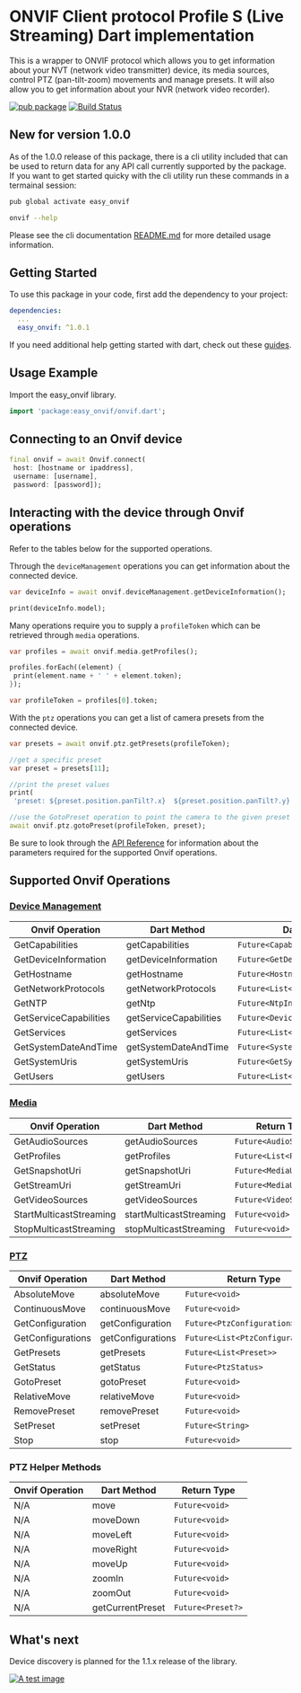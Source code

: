 # ONVIF Client protocol Profile S (Live Streaming) Dart implementation

This is a wrapper to ONVIF protocol which allows you to get information about your NVT (network video transmitter) device, its media sources, control PTZ (pan-tilt-zoom) movements and manage presets. It will also allow you to get information about your NVR (network video recorder).

[![pub package](https://img.shields.io/pub/v/easy_onvif.svg)](https://pub.dartlang.org/packages/easy_onvif)
[![Build Status](https://github.com/faithoflifedev/easy_onvif/workflows/Dart/badge.svg)](https://github.com/faithoflifedev/easy_onvif/actions)

## New for version 1.0.0

As of the 1.0.0 release of this package, there is a cli utility included that can be used to return data for any API call currently supported by the package. If you want to get started quicky with the cli utility run these commands in a termainal session:

```sh
pub global activate easy_onvif

onvif --help
```

Please see the cli documentation [README.md](https://github.com/faithoflifedev/easy_onvif/tree/1.0.0-dev/bin) for more detailed usage information.

## Getting Started

To use this package in your code, first add the dependency to your project:

```yml
dependencies:
  ...
  easy_onvif: ^1.0.1
```

If you need additional help getting started with dart, check out these [guides](https://dart.dev/guides).

## Usage Example

Import the easy_onvif library.

```dart
import 'package:easy_onvif/onvif.dart';
```

## Connecting to an Onvif device

```dart
final onvif = await Onvif.connect(
 host: [hostname or ipaddress],
 username: [username],
 password: [password]);
```

## Interacting with the device through Onvif operations

Refer to the tables below for the supported operations.

Through the `deviceManagement` operations you can get information about the connected device.

```dart
var deviceInfo = await onvif.deviceManagement.getDeviceInformation();

print(deviceInfo.model);
```

Many operations require you to supply a `profileToken` which can be retrieved through `media` operations.

```dart
var profiles = await onvif.media.getProfiles();

profiles.forEach((element) {
 print(element.name + ' ' + element.token);
});

var profileToken = profiles[0].token;
```

With the `ptz` operations you can get a list of camera presets from the connected device.

```dart
var presets = await onvif.ptz.getPresets(profileToken);

//get a specific preset
var preset = presets[11];

//print the preset values
print(
 'preset: ${preset.position.panTilt?.x}  ${preset.position.panTilt?.y}  ${preset.position.zoom?.x}');

//use the GotoPreset operation to point the camera to the given preset
await onvif.ptz.gotoPreset(profileToken, preset);
```

Be sure to look through the [API Reference](https://pub.dev/documentation/easy_onvif/latest/) for information about the parameters required for the supported Onvif operations.

## Supported Onvif Operations

### [Device Management](https://www.onvif.org/onvif/ver10/device/wsdl/devicemgmt.wsdl)

| Onvif Operation        | Dart Method            | Dart Return Type                       |
| ---------------------- | ---------------------- | -------------------------------------- |
| GetCapabilities        | getCapabilities        | `Future<Capabilities>`                 |
| GetDeviceInformation   | getDeviceInformation   | `Future<GetDeviceInformationResponse>` |
| GetHostname            | getHostname            | `Future<HostnameInformation>`          |
| GetNetworkProtocols    | getNetworkProtocols    | `Future<List<NetworkProtocol>>`        |
| GetNTP                 | getNtp                 | `Future<NtpInformation>`               |
| GetServiceCapabilities | getServiceCapabilities | `Future<DeviceServiceCapabilities>`    |
| GetServices            | getServices            | `Future<List<Service>>`                |
| GetSystemDateAndTime   | getSystemDateAndTime   | `Future<SystemDateAndTime>`            |
| GetSystemUris          | getSystemUris          | `Future<GetSystemUrisResponse>`        |
| GetUsers               | getUsers               | `Future<List<User>>`                   |

### [Media](https://www.onvif.org/ver10/media/wsdl/media.wsdl)

| Onvif Operation         | Dart Method             | Return Type             |
| ----------------------- | ----------------------- | ----------------------- |
| GetAudioSources         | getAudioSources         | `Future<AudioSource>`   |
| GetProfiles             | getProfiles             | `Future<List<Profile>>` |
| GetSnapshotUri          | getSnapshotUri          | `Future<MediaUri>`      |
| GetStreamUri            | getStreamUri            | `Future<MediaUri>`      |
| GetVideoSources         | getVideoSources         | `Future<VideoSources>`  |
| StartMulticastStreaming | startMulticastStreaming | `Future<void>`          |
| StopMulticastStreaming  | stopMulticastStreaming  | `Future<void>`          |

### [PTZ](https://www.onvif.org/ver20/ptz/wsdl/ptz.wsdl)

| Onvif Operation   | Dart Method       | Return Type                      |
| ----------------- | ----------------- | -------------------------------- |
| AbsoluteMove      | absoluteMove      | `Future<void>`                   |
| ContinuousMove    | continuousMove    | `Future<void>`                   |
| GetConfiguration  | getConfiguration  | `Future<PtzConfiguration>`       |
| GetConfigurations | getConfigurations | `Future<List<PtzConfiguration>>` |
| GetPresets        | getPresets        | `Future<List<Preset>>`           |
| GetStatus         | getStatus         | `Future<PtzStatus>`              |
| GotoPreset        | gotoPreset        | `Future<void>`                   |
| RelativeMove      | relativeMove      | `Future<void>`                   |
| RemovePreset      | removePreset      | `Future<void>`                   |
| SetPreset         | setPreset         | `Future<String>`                 |
| Stop              | stop              | `Future<void>`                   |

### PTZ Helper Methods

| Onvif Operation | Dart Method      | Return Type       |
| --------------- | ---------------- | ----------------- |
| N/A             | move             | `Future<void>`    |
| N/A             | moveDown         | `Future<void>`    |
| N/A             | moveLeft         | `Future<void>`    |
| N/A             | moveRight        | `Future<void>`    |
| N/A             | moveUp           | `Future<void>`    |
| N/A             | zoomIn           | `Future<void>`    |
| N/A             | zoomOut          | `Future<void>`    |
| N/A             | getCurrentPreset | `Future<Preset?>` |

## What's next

Device discovery is planned for the 1.1.x release of the library.

[![A test image](https://www.buymeacoffee.com/assets/img/guidelines/download-assets-1.svg)](https://www.buymeacoffee.com/faithoflif2)
